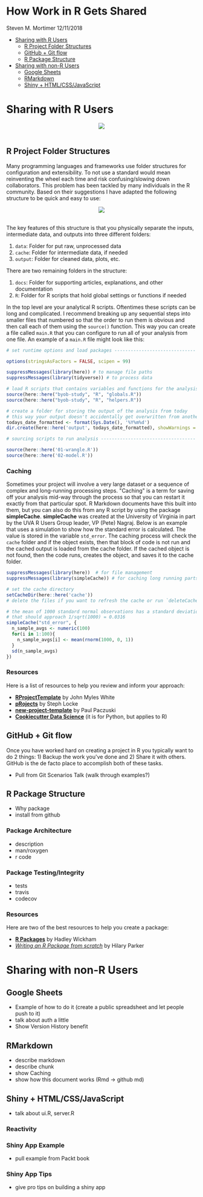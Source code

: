 How Work in R Gets Shared
================
Steven M. Mortimer
12/11/2018

-   [Sharing with R Users](#sharing-with-r-users)
    -   [R Project Folder Structures](#r-project-folder-structures)
    -   [GitHub + Git flow](#github-git-flow)
    -   [R Package Structure](#r-package-structure)
-   [Sharing with non-R Users](#sharing-with-non-r-users)
    -   [Google Sheets](#google-sheets)
    -   [RMarkdown](#rmarkdown)
    -   [Shiny + HTML/CSS/JavaScript](#shiny-htmlcssjavascript)

Sharing with R Users
====================

<center>
<img src="./img/xkcd-documents.png" />
</center>
<br>

R Project Folder Structures
---------------------------

Many programming languages and frameworks use folder structures for configuration and extensibility. To not use a standard would mean reinventing the wheel each time and risk confusing/slowing down collaborators. This problem has been tackled by many individuals in the R community. Based on their suggestions I have adapted the following structure to be quick and easy to use:

<center>
<img src="./img/folder-structure.png" />
</center>
<br>

The key features of this structure is that you physically separate the inputs, intermediate data, and outputs into three different folders:

1.  `data`: Folder for put raw, unprocessed data
2.  `cache`: Folder for intermediate data, if needed
3.  `output`: Folder for cleaned data, plots, etc.

There are two remaining folders in the structure:

1.  `docs`: Folder for supporting articles, explanations, and other documentation
2.  `R`: Folder for R scripts that hold global settings or functions if needed

In the top level are your analytical R scripts. Oftentimes these scripts can be long and complicated. I recommend breaking up any sequential steps into smaller files that numbered so that the order to run them is obvious and then call each of them using the `source()` function. This way you can create a file called `main.R` that you can configure to run all of your analysis from one file. An example of a `main.R` file might look like this:

``` r
# set runtime options and load packages ------------------------------

options(stringsAsFactors = FALSE, scipen = 99)

suppressMessages(library(here)) # to manage file paths
suppressMessages(library(tidyverse)) # to process data

# load R scripts that contains variables and functions for the analysis
source(here::here("byob-study", "R", "globals.R"))
source(here::here("byob-study", "R", "helpers.R"))

# create a folder for storing the output of the analysis from today
# this way your output doesn't accidentally get overwritten from another time
todays_date_formatted <- format(Sys.Date(), '%Y%m%d')
dir.create(here::here('output', todays_date_formatted), showWarnings = FALSE)

# sourcing scripts to run analysis -----------------------------------

source(here::here('01-wrangle.R'))
source(here::here('02-model.R'))
```

### Caching

Sometimes your project will involve a very large dataset or a sequence of complex and long-running processing steps. "Caching" is a term for saving off your analysis mid-way through the process so that you can restart it exactly from that particular spot. R Markdown documents have this built into them, but you can also do this from any R script by using the package **simpleCache**. **simpleCache** was created at the University of Virginia in part by the UVA R Users Group leader, VP (Pete) Nagraj. Below is an example that uses a simulation to show how the standard error is calculated. The value is stored in the variable `std_error`. The caching process will check the `cache` folder and if the object exists, then that block of code is not run and the cached output is loaded from the cache folder. If the cached object is not found, then the code runs, creates the object, and saves it to the cache folder.

``` r
suppressMessages(library(here))  # for file management
suppressMessages(library(simpleCache)) # for caching long running parts of the script 

# set the cache directory
setCacheDir(here::here('cache'))
# delete the files if you want to refresh the cache or run `deleteCaches()` 

# the mean of 1000 standard normal observations has a standard deviation 
# that should approach 1/sqrt(1000) = 0.0316
simpleCache("std_error", {
  n_sample_avgs <- numeric(100)
  for(i in 1:100){
    n_sample_avgs[i] <- mean(rnorm(1000, 0, 1))
  }
  sd(n_sample_avgs)
})
```

### Resources

Here is a list of resources to help you review and inform your approach:

-   [**RProjectTemplate**](http://projecttemplate.net/architecture.html) by John Myles White
-   [**pRojects**](https://itsalocke.com/projects/) by Steph Locke
-   [**new-project-template**](https://github.com/pavopax/new-project-template) by Paul Paczuski
-   [**Cookiecutter Data Science**](https://drivendata.github.io/cookiecutter-data-science/#directory-structure) (it is for Python, but applies to R)

GitHub + Git flow
-----------------

Once you have worked hard on creating a project in R you typically want to do 2 things: 1) Backup the work you've done and 2) Share it with others. GitHub is the de facto place to accomplish both of these tasks.

-   Pull from Git Scenarios Talk (walk through examples?)

R Package Structure
-------------------

-   Why package
-   install from github

### Package Architecture

-   description
-   man/roxygen
-   r code

### Package Testing/Integrity

-   tests
-   travis
-   codecov

### Resources

Here are two of the best resources to help you create a package:

-   [**R Packages**](http://r-pkgs.had.co.nz) by Hadley Wickham
-   [*Writing an R Package from scratch*](https://hilaryparker.com/2014/04/29/writing-an-r-package-from-scratch/) by Hilary Parker

Sharing with non-R Users
========================

Google Sheets
-------------

-   Example of how to do it (create a public spreadsheet and let people push to it)
-   talk about auth a little
-   Show Version History benefit

RMarkdown
---------

-   describe markdown
-   describe chunk
-   show Caching
-   show how this document works (Rmd -&gt; github md)

Shiny + HTML/CSS/JavaScript
---------------------------

-   talk about ui.R, server.R

### Reactivity

### Shiny App Example

-   pull example from Packt book

### Shiny App Tips

-   give pro tips on building a shiny app
